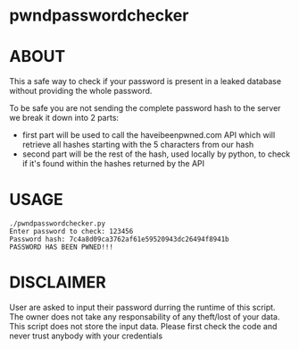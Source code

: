# pwndpasswordchecker

# ABOUT
This a safe way to check if your password is present in a leaked database without providing the whole password.

To be safe you are not sending the complete password hash to the server we break it down into 2 parts:
 - first part will be used to call the haveibeenpwned.com API which will retrieve all hashes starting with the 5 characters from our hash
 - second part will be the rest of the hash, used locally by python, to check if it's found within the hashes returned by the API

# USAGE
```console
./pwndpasswordchecker.py
Enter password to check: 123456
Password hash: 7c4a8d09ca3762af61e59520943dc26494f8941b
PASSWORD HAS BEEN PWNED!!!
```

# DISCLAIMER
User are asked to input their password durring the runtime of this script. The owner does not take any responsability of any theft/lost of your data. This script does not store the input data. 
Please first check the code and never trust anybody with your credentials

